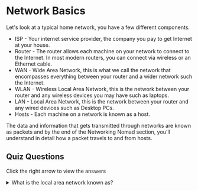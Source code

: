 # Network Basics

Let's look at a typical home network, you have a few different components. 

<ul>
<li>ISP - Your internet service provider, the company you pay to get Internet at your house.</li>
<li>Router - The router allows each machine on your network to connect to the Internet. In most modern routers, you can connect via wireless or an Ethernet cable.</li>
<li>WAN - Wide Area Network, this is what we call the network that encompasses everything between your router and a wider network such the Internet.</li>
<li>WLAN - Wireless Local Area Network, this is the network between your router and any wireless devices you may have such as laptops.</li>
<li>LAN - Local Area Network, this is the network between your router and any wired devices such as Desktop PCs.</li>
<li>Hosts - Each machine on a network is known as a host.</li>
</ul>

The data and information that gets transmitted through networks are known as packets and by the end of the Networking Nomad section, you'll understand in detail how a packet travels to and from hosts.

## Quiz Questions 

Click the right arrow to view the answers

<details>
<summary>What is the local area network known as?</summary>
LAN
</details>
